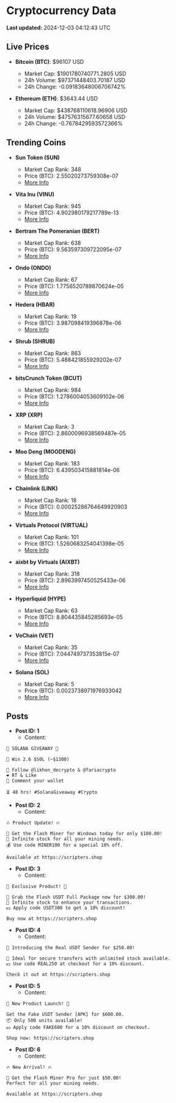 # Cryptocurrency Data

**Last updated:** 2024-12-03 04:12:43 UTC

## Live Prices
- **Bitcoin (BTC)**: $96107 USD
  - Market Cap: $1901780740771.2805 USD
  - 24h Volume: $97371448403.70187 USD
  - 24h Change: -0.09183648006706742%

- **Ethereum (ETH)**: $3643.44 USD
  - Market Cap: $438768110618.96906 USD
  - 24h Volume: $47576315677.60658 USD
  - 24h Change: -0.7678429593572366%

## Trending Coins
- **Sun Token (SUN)**
  - Market Cap Rank: 348
  - Price (BTC): 2.55020273759308e-07
  - [More Info](https://www.coingecko.com/en/coins/sun-token)

- **Vita Inu (VINU)**
  - Market Cap Rank: 945
  - Price (BTC): 4.902980179217789e-13
  - [More Info](https://www.coingecko.com/en/coins/vita-inu)

- **Bertram The Pomeranian (BERT)**
  - Market Cap Rank: 638
  - Price (BTC): 9.563597309722095e-07
  - [More Info](https://www.coingecko.com/en/coins/bertram-the-pomeranian)

- **Ondo (ONDO)**
  - Market Cap Rank: 67
  - Price (BTC): 1.7756520789870624e-05
  - [More Info](https://www.coingecko.com/en/coins/ondo)

- **Hedera (HBAR)**
  - Market Cap Rank: 19
  - Price (BTC): 3.987098419396878e-06
  - [More Info](https://www.coingecko.com/en/coins/hedera)

- **Shrub (SHRUB)**
  - Market Cap Rank: 863
  - Price (BTC): 5.488421855929202e-07
  - [More Info](https://www.coingecko.com/en/coins/shrub)

- **bitsCrunch Token (BCUT)**
  - Market Cap Rank: 984
  - Price (BTC): 1.2786004053609102e-06
  - [More Info](https://www.coingecko.com/en/coins/bitscrunch-token)

- **XRP (XRP)**
  - Market Cap Rank: 3
  - Price (BTC): 2.8600096938569487e-05
  - [More Info](https://www.coingecko.com/en/coins/xrp)

- **Moo Deng (MOODENG)**
  - Market Cap Rank: 183
  - Price (BTC): 6.439503415881814e-06
  - [More Info](https://www.coingecko.com/en/coins/moo-deng)

- **Chainlink (LINK)**
  - Market Cap Rank: 18
  - Price (BTC): 0.00025286764649920903
  - [More Info](https://www.coingecko.com/en/coins/chainlink)

- **Virtuals Protocol (VIRTUAL)**
  - Market Cap Rank: 101
  - Price (BTC): 1.5260683254041398e-05
  - [More Info](https://www.coingecko.com/en/coins/virtual-protocol)

- **aixbt by Virtuals (AIXBT)**
  - Market Cap Rank: 318
  - Price (BTC): 2.8963997450525433e-06
  - [More Info](https://www.coingecko.com/en/coins/aixbt-by-virtuals)

- **Hyperliquid (HYPE)**
  - Market Cap Rank: 63
  - Price (BTC): 8.804435845285693e-05
  - [More Info](https://www.coingecko.com/en/coins/hyperliquid)

- **VeChain (VET)**
  - Market Cap Rank: 35
  - Price (BTC): 7.044749737353815e-07
  - [More Info](https://www.coingecko.com/en/coins/vechain)

- **Solana (SOL)**
  - Market Cap Rank: 5
  - Price (BTC): 0.0023738971976933042
  - [More Info](https://www.coingecko.com/en/coins/solana)

## Posts
- **Post ID: 1**
  - Content:
```
🚀 SOLANA GIVEAWAY 🚀

🎁 Win 2.6 $SOL (~$1300)

🤝 Follow @likhon_decrypto & @fariacrypto
❤️ RT & Like
💬 Comment your wallet

⏳ 48 hrs! #SolanaGiveaway #Crypto
```

- **Post ID: 2**
  - Content:
```
🔥 Product Update! 🔥

🚀 Get the Flash Miner for Windows today for only $100.00!
🔋 Infinite stock for all your mining needs.
💰 Use code MINER100 for a special 10% off.

Available at https://scripters.shop
```

- **Post ID: 3**
  - Content:
```
🎁 Exclusive Product! 🎁

💸 Grab the Flash USDT Full Package now for $300.00!
🎉 Infinite stock to enhance your transactions.
💵 Apply code USDT300 to get a 10% discount!

Buy now at https://scripters.shop
```

- **Post ID: 4**
  - Content:
```
💎 Introducing the Real USDT Sender for $250.00!

💼 Ideal for secure transfers with unlimited stock available.
💵 Use code REAL250 at checkout for a 10% discount.

Check it out at https://scripters.shop
```

- **Post ID: 5**
  - Content:
```
🚀 New Product Launch! 🚀

Get the Fake USDT Sender [APK] for $600.00.
📦 Only 500 units available!
💵 Apply code FAKE600 for a 10% discount on checkout.

Shop now: https://scripters.shop
```

- **Post ID: 6**
  - Content:
```
🔥 New Arrival! 🔥

💸 Get the Flash Miner Pro for just $50.00!
Perfect for all your mining needs.

Available at https://scripters.shop
```

